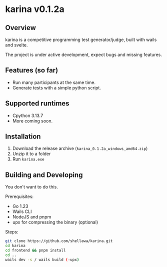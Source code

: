 # karina v0.1.2a

## Overview

karina is a competitive programming test generator/judge, built with wails and svelte.

The project is under active development, expect bugs and missing features.

## Features (so far)

- Run many participants at the same time.
- Generate tests with a simple python script.

## Supported runtimes

- Cpython 3.13.7
- More coming soon.

## Installation

1. Download the release archive (`karina_0.1.2a_windows_amd64.zip`)
2. Unzip it to a folder
3. Run `karina.exe`

## Building and Developing

You don't want to do this.

Prerequisites:

- Go 1.23
- Wails CLI
- NodeJS and pnpm
- upx for compressing the binary (optional)

Steps:

```sh
git clone https://github.com/shellawa/karina.git
cd karina
cd frontend && pnpm install
cd ..
wails dev -s / wails build (-upx)
```
